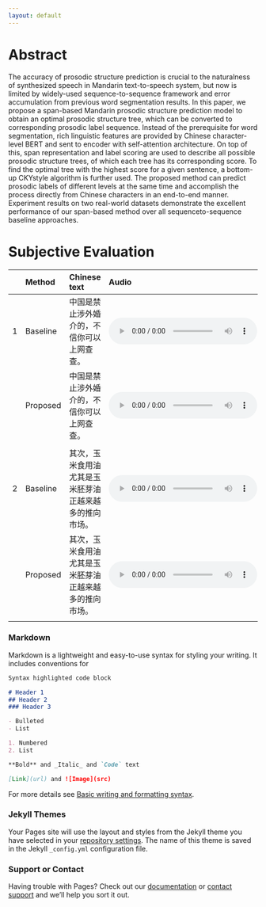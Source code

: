 ```yaml
---
layout: default
---
```


# Abstract

The accuracy of prosodic structure prediction is crucial to the naturalness of synthesized speech in Mandarin text-to-speech system, but now is limited by widely-used sequence-to-sequence framework and error accumulation from previous word segmentation results. In this paper, we propose a span-based Mandarin prosodic structure prediction model to obtain an optimal prosodic structure tree, which can be converted to corresponding prosodic label sequence. Instead of the prerequisite for word segmentation, rich linguistic features are provided by Chinese character-level BERT and sent to encoder with self-attention architecture. On top of this, span representation and label scoring are used to describe all possible prosodic structure trees, of which each tree has its corresponding score. To find the optimal tree with the highest score for a given sentence, a bottom-up CKYstyle algorithm is further used. The proposed method can predict prosodic labels of different levels at the same time and accomplish the process directly from Chinese characters in an end-to-end manner. Experiment results on two real-world datasets demonstrate the excellent performance of our span-based method over all sequenceto-sequence baseline approaches.

# Subjective Evaluation

|         |    Method     | Chinese text | Audio |
|:--|:---------|:---------------------------------------|:------|
| 1 | Baseline | 中国是禁止涉外婚介的，不信你可以上网查查。|<audio controls><source src="./wavs/Baseline/b01.wav" type="audio/wav">Your browser does not support the audio element.</audio> |
|   | Proposed | 中国是禁止涉外婚介的，不信你可以上网查查。 |<audio controls><source src="./wavs/Proposed/p01.wav" type="audio/wav">Your browser does not support the audio element.</audio>   |
|   |    |   |
| 2 | Baseline | 其次，玉米食用油尤其是玉米胚芽油正越来越多的推向市场。|<audio controls><source src="./wavs/Baseline/b02.wav" type="audio/wav">Your browser does not support the audio element.</audio> |
|   | Proposed | 其次，玉米食用油尤其是玉米胚芽油正越来越多的推向市场。 |<audio controls><source src="./wavs/Proposed/p02.wav" type="audio/wav">Your browser does not support the audio element.</audio>   |
|   |    |   |


### Markdown

Markdown is a lightweight and easy-to-use syntax for styling your writing. It includes conventions for

```markdown
Syntax highlighted code block

# Header 1
## Header 2
### Header 3

- Bulleted
- List

1. Numbered
2. List

**Bold** and _Italic_ and `Code` text

[Link](url) and ![Image](src)
```

For more details see [Basic writing and formatting syntax](https://docs.github.com/en/github/writing-on-github/getting-started-with-writing-and-formatting-on-github/basic-writing-and-formatting-syntax).

### Jekyll Themes

Your Pages site will use the layout and styles from the Jekyll theme you have selected in your [repository settings](https://github.com/thuhcsi/SpanPSP/settings/pages). The name of this theme is saved in the Jekyll `_config.yml` configuration file.

### Support or Contact

Having trouble with Pages? Check out our [documentation](https://docs.github.com/categories/github-pages-basics/) or [contact support](https://support.github.com/contact) and we’ll help you sort it out.
